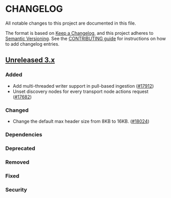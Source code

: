 # CHANGELOG
All notable changes to this project are documented in this file.

The format is based on [Keep a Changelog](https://keepachangelog.com/en/1.0.0/), and this project adheres to [Semantic Versioning](https://semver.org/spec/v2.0.0.html). See the [CONTRIBUTING guide](./CONTRIBUTING.md#Changelog) for instructions on how to add changelog entries.

## [Unreleased 3.x]
### Added
- Add multi-threaded writer support in pull-based ingestion ([#17912](https://github.com/opensearch-project/OpenSearch/pull/17912))
- Unset discovery nodes for every transport node actions request ([#17682](https://github.com/opensearch-project/OpenSearch/pull/17682))

### Changed
- Change the default max header size from 8KB to 16KB. ([#18024](https://github.com/opensearch-project/OpenSearch/pull/18024))

### Dependencies

### Deprecated

### Removed

### Fixed

### Security

[Unreleased 3.x]: https://github.com/opensearch-project/OpenSearch/compare/aa0e724e...main
